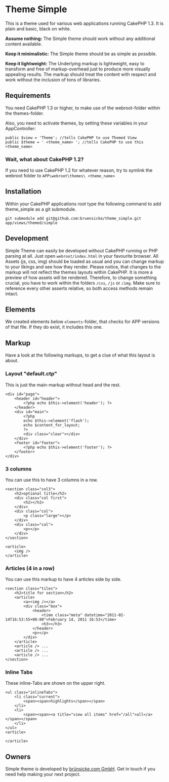 # Theme Simple

This is a theme used for various web applications running CakePHP 1.3.
It is plain and basic, black on white.

**Assume nothing:** The Simple theme should work without any additional content available.

**Keep it minimalistic:** The Simple theme should be as simple as possible.

**Keep it lightweight:** The Underlying markup is lightweight, easy to transform and free of markup-overhead just to produce more visually appealing results. The markup should treat the content with respect and work without the inclusion of tons of libraries.

## Requirements

You need CakePHP 1.3 or higher, to make use of the webroot-folder within the themes-folder.

Also, you need to activate themes, by setting these variables in your AppController:

	public $view = 'Theme'; //tells CakePHP to use Themed View
	public $theme = ' <theme_name> '; //tells CakePHP to use this <theme_name>

### Wait, what about CakePHP 1.2?

If you need to use CakePHP 1.2 for whatever reason, try to symlink the webroot folder to `APP\webroot\themes\ <theme_name> `

## Installation

Within your CakePHP applications root type the following command to add theme_simple as a git submodule.

	git submodule add git@github.com:bruensicke/theme_simple.git app/views/themed/simple

## Development

Simple Theme can easily be developed without CakePHP running or PHP parsing at all. Just open `webroot/index.html` in your favourite browser.
All Assets (js, css, img) should be loaded as usual and you can change markup to your likings and see how they render. Please notice, that changes to the markup will not reflect the themes layouts within CakePHP. It is more a preview of how assets will be rendered.
Therefore, to change something crucial, you have to work within the folders `/css`, `/js` or `/img`. Make sure to reference every other asserts relative, so both access methods remain intact.

## Elements

We created elements below `elements`-folder, that checks for APP versions of that file. If they do exist, it includes this one.

## Markup

Have a look at the following markups, to get a clue of what this layout is about.

### Layout "default.ctp"

This is just the main-markup without head and the rest.

	<div id="page">
		<header id="header">
			<?php echo $this->element('header'); ?>
		</header>
		<div id="main">
			<?php
			echo $this->element('flash');
			echo $content_for_layout;
			?>
			<div class="clear"></div>
		</div>
		<footer id="footer">
			<?php echo $this->element('footer'); ?>
		</footer>
	</div>

### 3 columns

You can use this to have 3 columns in a row.

	<section class="col3">
		<h2>optional title</h2>
		<div class="col first">
			<h2></h2>
		</div>
		<div class="col">
			<p class="large"></p>
		</div>
		<div class="col">
			<p></p>
		</div>
	</section>

	<article>
		<img />
	</article>

### Articles (4 in a row)

You can use this markup to have 4 articles side by side.

	<section class="tiles">
		<h2>title for section</h2>
		<article>
			<a><img /></a>
			<div class="box">
				<header>
					<time class="meta" datetime="2011-02-14T16:53:55+00:00">February 14, 2011 16:53</time>
					<h3></h3>
				</header>
				<p></p>
			</div>
		</article>
		<article /> ...
		<article /> ...
		<article /> ...
	</section>

### Inline Tabs

These inline-Tabs are shown on the upper right.

	<ul class="inlineTabs">
		<li class="current">
			<span><span>highlights</span></span>
		</li>
		<li>
			<span><span><a title="view all items" href="/all">all</a></span></span>
		</li>
	</ul>
	<article>
		
	</article>

## Owners

Simple theme is developed by [brünsicke.com GmbH](http://bruensicke.com/). Get in touch if you need help making your next project.